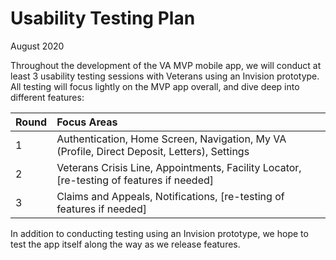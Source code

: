 # Usability Testing Plan

August 2020 

Throughout the development of the VA MVP mobile app, we will conduct at least 3 usability testing sessions with Veterans using an Invision prototype. All testing will focus lightly on the MVP app overall, and dive deep into different features: 

| Round      | Focus Areas |
| :----------- | :----------- |
| 1     | Authentication, Home Screen, Navigation, My VA (Profile, Direct Deposit, Letters), Settings       |
| 2   | Veterans Crisis Line, Appointments, Facility Locator, [re-testing of features if needed]     |
| 3   | Claims and Appeals, Notifications, [re-testing of features if needed]     |

In addition to conducting testing using an Invision prototype, we hope to test the app itself along the way as we release features.
